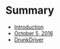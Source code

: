 # Summary

* [Introduction](README.md)
* [October 5, 2016](10052016/10052016summary.md)
* [DrunkDriver](drunkdriver.md)

